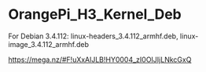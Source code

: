 # OrangePi_H3_Kernel_Deb
For Debian 3.4.112: linux-headers_3.4.112_armhf.deb, linux-image_3.4.112_armhf.deb

https://mega.nz/#F!uXxAlJLB!HY0004_zI0OIJIjLNkcGxQ
